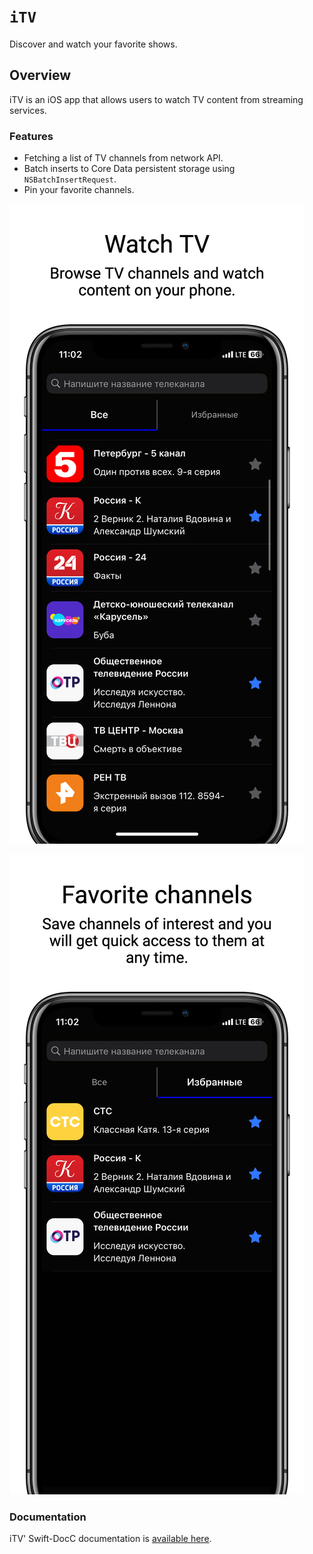 # ``iTV``

Discover and watch your favorite shows.

## Overview

iTV is an iOS app that allows users to watch TV content from streaming services.

### Features

- Fetching a list of TV channels from network API.
- Batch inserts to Core Data persistent storage using ``NSBatchInsertRequest``.
- Pin your favorite channels.

![An illustration displaying the UI for discovering of channels.](docs/images/screenshot@3x.png)

![An illustration displaying the UI of favorite chammels.](docs/images/screenshot2@3x.png)

### Documentation

iTV' Swift-DocC documentation is [available here](https://leonidcbr.github.io/iTV/documentation/itv).
